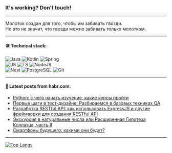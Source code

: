 ### It's working? Don't touch!

---
Молоток создан для того, чтобы им забивать гвозди. <br>
Но это не значит, что гвозди можно забивать только молотком.

---

#### 🛠️ Technical stack:

![Java](https://img.shields.io/badge/Java-informational?logo=Oracle&style=flat&logoColor=white&color=FF4500)
![Kotlin](https://img.shields.io/badge/Kotlin-informational?logo=Kotlin&style=flat&logoColor=white&color=774D97)
![Spring](https://img.shields.io/badge/SpringBoot-informational?logo=SpringBoot&style=flat&logoColor=white&color=6DB33F) <br>
![JS](https://img.shields.io/badge/JS-informational?logo=javaScript&style=flat&logoColor=black&color=F7Df1E)
![TS](https://img.shields.io/badge/TypeScript-informational?logo=typeScript&style=flat&logoColor=black&color=0667A8)
![NodeJS](https://img.shields.io/badge/NodeJS-informational?logo=node.js&style=flat&logoColor=white&color=70A760) <br>
![Nest](https://img.shields.io/badge/NestJS-informational?logo=NestJS&style=flat&logoColor=white&color=E0234E)
![PostgreSQL](https://img.shields.io/badge/PostgreSQL-informational?logo=PostgreSQL&style=flat&logoColor=white&color=DAA520)
![Git](https://img.shields.io/badge/Git-informational?logo=git&style=flat&logoColor=white&color=778899)

___

#### 💬 Latest posts from habr.com:

<!-- BLOG-POST-LIST:START -->
- [Python: с чего начать изучение, какие курсы пройти](https://habr.com/ru/articles/768986/?utm_source=habrahabr&utm_medium=rss&utm_campaign=768986)
- [Первые шаги в тест-дизайне: Разбираемся в базовых техниках QA](https://habr.com/ru/articles/768984/?utm_source=habrahabr&utm_medium=rss&utm_campaign=768984)
- [Разработка RESTful API: как использовать ExpressJS и другие фреймворки для создания RESTful API](https://habr.com/ru/articles/768976/?utm_source=habrahabr&utm_medium=rss&utm_campaign=768976)
- [Экскурсия в натуральные числа или Расширенная Гипотеза Коллатца, часть II](https://habr.com/ru/articles/768970/?utm_source=habrahabr&utm_medium=rss&utm_campaign=768970)
- [Смартфоны будущего: какими они будут?](https://habr.com/ru/companies/first/articles/768814/?utm_source=habrahabr&utm_medium=rss&utm_campaign=768814)
<!-- BLOG-POST-LIST:END -->

---
[![Top Langs](https://github-readme-stats-git-master-advtsetting-gmailcom.vercel.app/api/top-langs/?username=zloylis&langs_count=10&hide_title=false&title_color=e6edf3&size_weight=0.5&count_weight=0.5&layout=compact&hide_border=true&theme=dracula)](https://github.com/zloylis)

<!-- ![GitHub stats](https://github-readme-stats-git-master-advtsetting-gmailcom.vercel.app/api?username=zloylis&show_icons=true&hide_border=true&theme=dracula&hide_title=true&include_all_commits=true&count_private=true&hide=contribs&hide_rank=true) -->
